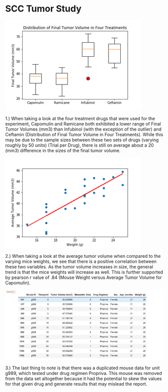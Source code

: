 # SCC Tumor Study


![](images/distribution.png)

1.) When taking a look at the four treatment drugs that were used for the experiment, Capomulin and Ramicane both exhibited a lower range of Final Tumor Volumes (mm3) than Infubinol (with the exception of the outlier) and Ceftamin (Distribution of Final Tumor Volume in Four Treatments). While this may be due to the sample sizes between these two sets of drugs (varying roughly by 50 units) (Trial per Drug), there is still on average about a 20 (mm3) difference in the sizes of the final tumor volume.



![](images/correlation.png)

2.) When taking a look at the average tumor volume when compared to the varying mice weights, we see that there is a positive correlation between these two variables. As the tumor volume increases in size, the general trend is that the mice weights will increase as well. This is further supported by pearson r value of .84 (Mouse Weight versus Average Tumor Volume for Capomulin).




![](images/duplicate.png)

3.) The last thing to note is that there was a duplicated mouse data for unit g989, which tested under drug regimen Propriva. This mouse was removed from the data set altogether because it had the potential to skew the values for that given drug and generate results that may mislead the report.
